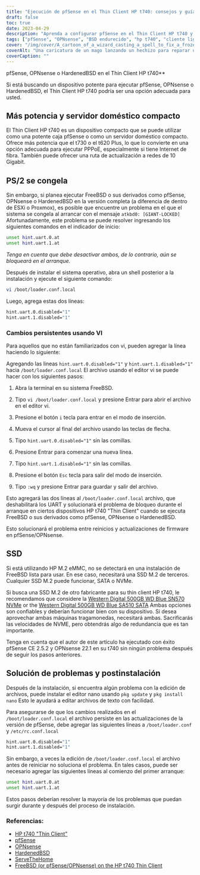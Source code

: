 ```yaml
---
title: "Ejecución de pfSense en el Thin Client HP t740: consejos y guía de solución de problemas"
draft: false
toc: true
date: 2023-04-29
description: "Aprenda a configurar pfSense en el Thin Client HP t740 y a solucionar posibles problemas, como congelamiento y problemas de detección de SSD."
tags: ["pfSense", "OPNsense", "BSD endurecido", "hp t740", "cliente ligero", "servidor doméstico", "PPPoE", "FreeBSD", "indicador de arranque", "loader.conf.local", "editor nano", "Detección de SSD", "SSD M.2", "Occidente digital", "solución de problemas", "posterior a la instalación", "UART", "ESXi", "proxmox"]
cover: "/img/cover/A_cartoon_of_a_wizard_casting_a_spell_to_fix_a_frozen_computer.png"
coverAlt: "Una caricatura de un mago lanzando un hechizo para reparar una computadora congelada, con una burbuja de diálogo que dice Problema resuelto"
coverCaption: ""
---
```

 pfSense, OPNsense o HardenedBSD en el Thin Client HP t740**

Si está buscando un dispositivo potente para ejecutar pfSense, OPNsense o HardenedBSD, el Thin Client HP t740 podría ser una opción adecuada para usted.

## Más potencia y servidor doméstico compacto

El Thin Client HP t740 es un dispositivo compacto que se puede utilizar como una potente caja pfSense o como un servidor doméstico compacto. Ofrece más potencia que el t730 o el t620 Plus, lo que lo convierte en una opción adecuada para ejecutar PPPoE, especialmente si tiene Internet de fibra. También puede ofrecer una ruta de actualización a redes de 10 Gigabit.

## PS/2 se congela

Sin embargo, si planea ejecutar FreeBSD o sus derivados como pfSense, OPNsense o HardenedBSD en la versión completa (a diferencia de dentro de ESXi o Proxmox), es posible que encuentre un problema en el que el sistema se congela al arrancar con el mensaje `atkbd0: [GIANT-LOCKED]` Afortunadamente, este problema se puede resolver ingresando los siguientes comandos en el indicador de inicio:

```bash
unset hint.uart.0.at
unset hint.uart.1.at
```

*Tenga en cuenta que debe desactivar ambos, de lo contrario, aún se bloqueará en el arranque.*

Después de instalar el sistema operativo, abra un shell posterior a la instalación y ejecute el siguiente comando:

```bash
vi /boot/loader.conf.local
```
Luego, agrega estas dos líneas:
```bash
hint.uart.0.disabled="1"
hint.uart.1.disabled="1"
```

### Cambios persistentes usando VI
Para aquellos que no están familiarizados con vi, pueden agregar la línea haciendo lo siguiente:

Agregando las lineas `hint.uart.0.disabled="1"` y `hint.uart.1.disabled="1"` hacia `/boot/loader.conf.local` El archivo usando el editor vi se puede hacer con los siguientes pasos:

1. Abra la terminal en su sistema FreeBSD.

2. Tipo `vi /boot/loader.conf.local` y presione Entrar para abrir el archivo en el editor vi.

3. Presione el botón `i` tecla para entrar en el modo de inserción.

4. Mueva el cursor al final del archivo usando las teclas de flecha.

5. Tipo `hint.uart.0.disabled="1"` sin las comillas.

6. Presione Entrar para comenzar una nueva línea.

7. Tipo `hint.uart.1.disabled="1"` sin las comillas.

8. Presione el botón `Esc` tecla para salir del modo de inserción.

9. Tipo `:wq` y presione Entrar para guardar y salir del archivo.

Esto agregará las dos líneas al `/boot/loader.conf.local` archivo, que deshabilitará los UART y solucionará el problema de bloqueo durante el arranque en ciertos dispositivos HP t740 "Thin Client" cuando se ejecuta FreeBSD o sus derivados como pfSense, OPNsense o HardenedBSD.

Esto solucionará el problema entre reinicios y actualizaciones de firmware en pfSense/OPNsense.

## SSD

Si está utilizando HP M.2 eMMC, no se detectará en una instalación de FreeBSD lista para usar. En ese caso, necesitará una SSD M.2 de terceros. Cualquier SSD M.2 puede funcionar, SATA o NVMe.

Si busca una SSD M.2 de otro fabricante para su thin client HP t740, le recomendamos que considere la [Western Digital 500GB WD Blue SN570 NVMe](https://amzn.to/44bFCBk) or the [Western Digital 500GB WD Blue SA510 SATA](https://amzn.to/3AEbd0V) Ambas opciones son confiables y deberían funcionar bien con su dispositivo. Si desea aprovechar ambas máquinas tragamonedas, necesitará ambas. Sacrificarás las velocidades de NVME, pero obtendrás algo de redundancia que es tan importante.

Tenga en cuenta que el autor de este artículo ha ejecutado con éxito pfSense CE 2.5.2 y OPNsense 22.1 en su t740 sin ningún problema después de seguir los pasos anteriores.

## Solución de problemas y postinstalación

Después de la instalación, si encuentra algún problema con la edición de archivos, puede instalar el editor nano usando `pkg update` y `pkg install nano` Esto le ayudará a editar archivos de texto con facilidad.

Para asegurarse de que los cambios realizados en el `/boot/loader.conf.local` el archivo persiste en las actualizaciones de la versión de pfSense, debe agregar las siguientes líneas a `/boot/loader.conf` y `/etc/rc.conf.local` 
```bash
hint.uart.0.disabled="1"
hint.uart.1.disabled="1"
```

Sin embargo, a veces la edición de `/boot/loader.conf.local` el archivo antes de reiniciar no soluciona el problema. En tales casos, puede ser necesario agregar las siguientes líneas al comienzo del primer arranque:

```bash
unset hint.uart.0.at
unset hint.uart.1.at
```

Estos pasos deberían resolver la mayoría de los problemas que puedan surgir durante y después del proceso de instalación.

### Referencias:
- [HP t740 "Thin Client"](https://www8.hp.com/us/en/thin-clients/t740.html)
- [pfSense](https://www.pfsense.org/)
- [OPNsense](https://opnsense.org/)
- [HardenedBSD](https://hardenedbsd.org/)
- [ServeTheHome](https://www.servethehome.com/hp-t740-thin-client-review/)
- [FreeBSD (or pfSense/OPNsense) on the HP t740 Thin Client](https://www.neelc.org/posts/hp-t740-freebsd/)